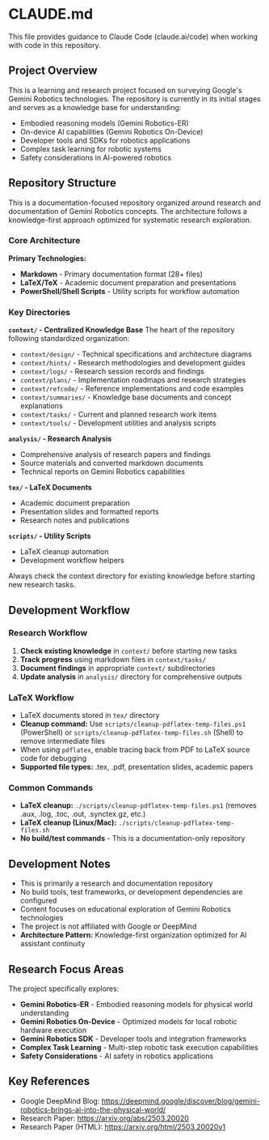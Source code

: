 # CLAUDE.md

This file provides guidance to Claude Code (claude.ai/code) when working with code in this repository.

## Project Overview

This is a learning and research project focused on surveying Google's Gemini Robotics technologies. The repository is currently in its initial stages and serves as a knowledge base for understanding:

- Embodied reasoning models (Gemini Robotics-ER)
- On-device AI capabilities (Gemini Robotics On-Device)
- Developer tools and SDKs for robotics applications
- Complex task learning for robotic systems
- Safety considerations in AI-powered robotics

## Repository Structure

This is a documentation-focused repository organized around research and documentation of Gemini Robotics concepts. The architecture follows a knowledge-first approach optimized for systematic research exploration.

### Core Architecture

**Primary Technologies:**
- **Markdown** - Primary documentation format (28+ files)
- **LaTeX/TeX** - Academic document preparation and presentations
- **PowerShell/Shell Scripts** - Utility scripts for workflow automation

### Key Directories

**`context/` - Centralized Knowledge Base**
The heart of the repository following standardized organization:
- `context/design/` - Technical specifications and architecture diagrams
- `context/hints/` - Research methodologies and development guides  
- `context/logs/` - Research session records and findings
- `context/plans/` - Implementation roadmaps and research strategies
- `context/refcode/` - Reference implementations and code examples
- `context/summaries/` - Knowledge base documents and concept explanations
- `context/tasks/` - Current and planned research work items
- `context/tools/` - Development utilities and analysis scripts

**`analysis/` - Research Analysis**
- Comprehensive analysis of research papers and findings
- Source materials and converted markdown documents
- Technical reports on Gemini Robotics capabilities

**`tex/` - LaTeX Documents**
- Academic document preparation
- Presentation slides and formatted reports
- Research notes and publications

**`scripts/` - Utility Scripts**
- LaTeX cleanup automation
- Development workflow helpers

Always check the context directory for existing knowledge before starting new research tasks.

## Development Workflow

### Research Workflow
1. **Check existing knowledge** in `context/` before starting new tasks
2. **Track progress** using markdown files in `context/tasks/`
3. **Document findings** in appropriate `context/` subdirectories
4. **Update analysis** in `analysis/` directory for comprehensive outputs

### LaTeX Workflow
- LaTeX documents stored in `tex/` directory
- **Cleanup command:** Use `scripts/cleanup-pdflatex-temp-files.ps1` (PowerShell) or `scripts/cleanup-pdflatex-temp-files.sh` (Shell) to remove intermediate files
- When using `pdflatex`, enable tracing back from PDF to LaTeX source code for debugging
- **Supported file types:** .tex, .pdf, presentation slides, academic papers

### Common Commands
- **LaTeX cleanup:** `./scripts/cleanup-pdflatex-temp-files.ps1` (removes .aux, .log, .toc, .out, .synctex.gz, etc.)
- **LaTeX cleanup (Linux/Mac):** `./scripts/cleanup-pdflatex-temp-files.sh`
- **No build/test commands** - This is a documentation-only repository

## Development Notes

- This is primarily a research and documentation repository
- No build tools, test frameworks, or development dependencies are configured
- Content focuses on educational exploration of Gemini Robotics technologies
- The project is not affiliated with Google or DeepMind
- **Architecture Pattern:** Knowledge-first organization optimized for AI assistant continuity

## Research Focus Areas

The project specifically explores:
- **Gemini Robotics-ER** - Embodied reasoning models for physical world understanding
- **Gemini Robotics On-Device** - Optimized models for local robotic hardware execution  
- **Gemini Robotics SDK** - Developer tools and integration frameworks
- **Complex Task Learning** - Multi-step robotic task execution capabilities
- **Safety Considerations** - AI safety in robotics applications

## Key References

- Google DeepMind Blog: https://deepmind.google/discover/blog/gemini-robotics-brings-ai-into-the-physical-world/
- Research Paper: https://arxiv.org/abs/2503.20020
- Research Paper (HTML): https://arxiv.org/html/2503.20020v1